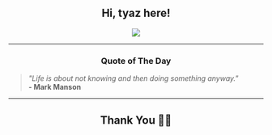 <h2 align="center"> Hi, tyaz here!</h2>

<p align="center">
<a href="https://github.com/tyazx" alt="github streak"><img src="https://dvst-streak.herokuapp.com/?user=tyazx&theme=tokyonight&fire=DD472C"></a>
</p>

<hr>
<h3 align="center">Quote of The Day</h3>
<p align="center">
<blockquote>
<i>"Life is about not knowing and then doing something anyway."</i>
<br>
<b>- Mark Manson</b>
</blockquote>
</p>


<hr>
<h2 align="center">Thank You 🙏🏼</h2>
